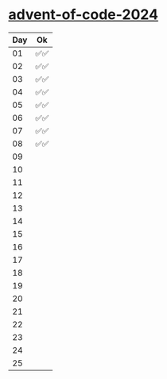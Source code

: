 # [advent-of-code-2024](https://adventofcode.com/2015)

| Day | Ok    |
| --- | ----- |
| 01  | ✅✅ |
| 02  | ✅✅ |
| 03  | ✅✅ |
| 04  | ✅✅ |
| 05  | ✅✅ |
| 06  | ✅✅ |
| 07  | ✅✅ |
| 08  | ✅✅ |
| 09  |  |
| 10  |  |
| 11  |  |
| 12  |  |
| 13  |  |
| 14  |  |
| 15  |  |
| 16  |  |
| 17  |  |
| 18  |  |
| 19  |  |
| 20  |  |
| 21  |  |
| 22  |  |
| 23  |  |
| 24  |  |
| 25  |  |

 